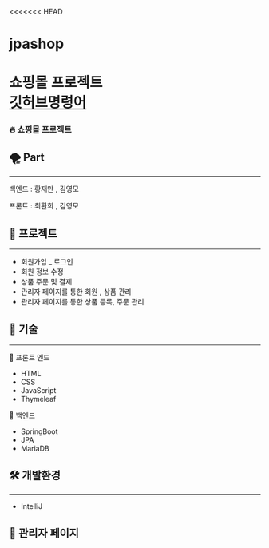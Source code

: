 <<<<<<< HEAD
# jpashop
쇼핑몰 프로젝트 <br>
[깃허브명령어](https://github.com/Kimmo05/jpashop/blob/develop/%EA%B9%83%ED%97%88%EB%B8%8C%EB%AA%85%EB%A0%B9%EC%96%B4.md "깃허브")
=======
### 🔥 쇼핑몰 프로젝트

## 🌪️ Part

---

백엔드 : 황재만 , 김영모

프론트 : 최환희 , 김영모

## 👻 프로젝트

---

- 회원가입 _ 로그인
- 회원 정보 수정
- 상품 주문 및 결제
- 관리자 페이지를 통한 회원 , 상품 관리
- 관리자 페이지를 통한 상품 등록, 주문 관리

## 🌊 기술

---

📔 프론트 엔드

- HTML
- CSS
- JavaScript
- Thymeleaf

📔 백엔드

- SpringBoot
- JPA
- MariaDB

## 🛠 개발환경

---

- IntelliJ

## 🧊 관리자 페이지

